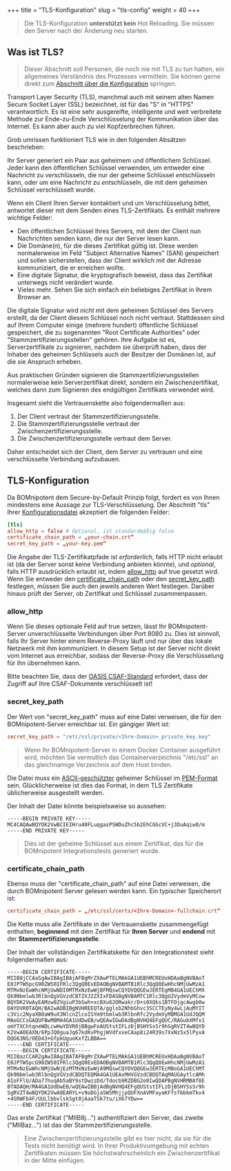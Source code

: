 +++
title = "TLS-Konfiguration"
slug = "tls-config"
weight = 40
+++

> Die TLS-Konfiguration **unterstützt kein** Hot Reloading. Sie müssen den Server nach der Änderung neu starten.

## Was ist TLS?

> Dieser Abschnitt soll Personen, die noch nie mit TLS zu tun hatten, ein allgemeines Verständnis des Prozesses vermitteln. Sie können gerne direkt zum [Abschnitt über die Konfiguration](#tls-konfiguration) springen.

Transport Layer Security (TLS), manchmal auch mit seinem alten Namen Secure Socket Layer (SSL) bezeichnet, ist für das "S" in "HTTPS" verantwortlich. Es ist eine sehr ausgereifte, intelligente und weit verbreitete Methode zur Ende-zu-Ende Verschlüsselung der Kommunikation über das Internet. Es kann aber auch zu viel Kopfzerbrechen führen.

Grob umrissen funktioniert TLS wie in den folgenden Absätzen beschrieben:

Ihr Server generiert ein Paar aus geheimem und öffentlichem Schlüssel. Jeder kann den öffentlichen Schlüssel verwenden, um entweder eine Nachricht zu *ver*schlüsseln, die nur der geheime Schlüssel *ent*schlüsseln kann, oder um eine Nachricht zu *ent*schlüsseln, die mit dem geheimen Schlüssel *ver*schlüsselt wurde.

Wenn ein Client Ihren Server kontaktiert und um Verschlüsselung bittet, antwortet dieser mit dem Senden eines TLS-Zertifikats. Es enthält mehrere wichtige Felder:
- Den öffentlichen Schlüssel Ihres Servers, mit dem der Client nun Nachrichten senden kann, die nur der Server lesen kann.
- Die Domäne(n), für die dieses Zertifikat gültig ist. Diese werden normalerweise im Feld "Subject Alternative Names" (SAN) gespeichert und sollen sicherstellen, dass der Client wirklich mit der Adresse kommuniziert, die er erreichen wollte.
- Eine digitale Signatur, die kryptografisch beweist, dass das Zertifikat unterwegs nicht verändert wurde.
- Vieles mehr. Sehen Sie sich einfach ein beliebiges Zertifikat in Ihrem Browser an.

Die digitale Signatur wird *nicht* mit dem geheimen Schlüssel des Servers erstellt, da der Client diesem Schlüssel noch nicht vertraut. Stattdessen sind auf Ihrem Computer einige (mehrere hundert) öffentliche Schlüssel gespeichert, die zu sogenannten "Root Certificate Authorities" oder "Stammzertifizierungsstellen" gehören. Ihre Aufgabe ist es, Serverzertifikate zu signieren, nachdem sie überprüft haben, dass der Inhaber des geheimen Schlüssels auch der Besitzer der Domänen ist, auf die sie Anspruch erheben.

Aus praktischen Gründen signieren die Stammzertifizierungsstellen normalerweise kein Serverzertifikat direkt, sondern ein Zwischenzertifikat, welches dann zum Signieren des endgültigen Zertifikats verwendet wird.

Insgesamt sieht die Vertrauenskette also folgendermaßen aus:
1. Der Client vertraut der Stammzertifizierungsstelle.
1. Die Stammzertifizierungsstelle vertraut der Zwischenzertifizierungsstelle.
1. Die Zwischenzertifizierungsstelle vertraut dem Server.

Daher entscheidet sich der Client, dem Server zu vertrauen und eine verschlüsselte Verbindung aufzubauen.

## TLS-Konfiguration

Da BOMnipotent dem Secure-by-Default Prinzip folgt, fordert es von Ihnen mindestens eine Aussage zur TLS-Verschlüsselung. Der Abschnitt "tls" Ihrer [Konfigurationsdatei](/de/server/configuration/config-file/) akzeptiert die folgenden Felder:

```toml
[tls]
allow_http = false # Optional, ist standardmäßig false
certificate_chain_path = „your-chain.crt“
secret_key_path = „your-key.pem“
```

Die Angabe der TLS-Zertifikatpfade ist *erforderlich*, falls HTTP nicht erlaubt ist (da der Server sonst keine Verbindung anbieten könnte), und *optional*, falls HTTP ausdrücklich erlaubt ist, indem [allow_http](#allow_http) auf true gesetzt wird. Wenn Sie entweder den [certificate_chain_path](#certificate_chain_path) oder den [secret_key_path](#secret_key_path) festlegen, müssen Sie auch den jeweils anderen Wert festlegen. Darüber hinaus prüft der Server, ob Zertifikat und Schlüssel zusammenpassen.

### allow_http

Wenn Sie dieses optionale Feld auf true setzen, lässt Ihr BOMnipotent-Server unverschlüsselte Verbindungen über Port 8080 zu. Dies ist sinnvoll, falls Ihr Server hinter einem Reverse-Proxy läuft und nur über das lokale Netzwerk mit ihm kommuniziert. In diesem Setup ist der Server nicht direkt vom Internet aus erreichbar, sodass der Reverse-Proxy die Verschlüsselung für ihn übernehmen kann.

Bitte beachten Sie, dass der [OASIS CSAF-Standard](https://docs.oasis-open.org/csaf/csaf/v2.0/os/csaf-v2.0-os.html#713-requirement-3-tls) erfordert, dass der Zugriff auf Ihre CSAF-Dokumente verschlüsselt ist!

### secret_key_path

Der Wert von "secret_key_path" muss auf eine Datei verweisen, die für den BOMnipotent-Server erreichbar ist. Ein gängiger Wert ist:
```toml
secret_key_path = "/etc/ssl/private/<Ihre-Domain>_private_key.key"
```

> Wenn Ihr BOMnipotent-Server in einem Docker Container ausgeführt wird, möchten Sie vermutlich das Containerverzeichnis "/etc/ssl" an das gleichnamige Verzeichnis auf dem Host binden.

Die Datei muss ein [ASCII-geschützter](https://openpgp.dev/book/armor.html) geheimer Schlüssel im [PEM-Format](https://de.wikipedia.org/wiki/Privacy_Enhanced_Mail) sein. Glücklicherweise ist dies das Format, in dem TLS Zertifikate üblicherweise ausgestellt werden.

Der Inhalt der Datei könnte beispielsweise so aussehen:
``` {wrap="false" title="geheimer Schlüssel"}
-----BEGIN PRIVATE KEY-----
MC4CAQAwBQYDK2VwBCIEIHru40FLuqgasPSWDuZhc5b2EhCGGcVC+j3DuAqiw0/m
-----END PRIVATE KEY-----
```

> Dies ist der geheime Schlüssel aus einem Zertifikat, das für die BOMnipotent Integrationstests generiert wurde.

### certificate_chain_path

Ebenso muss der "certificate_chain_path" auf eine Datei verweisen, die durch BOMnipotent Server gelesen werden kann. Ein typischer Speicherort ist:
```toml
certificate_chain_path = „/etc/ssl/certs/<Ihre-Domain>-fullchain.crt“
```

Die Kette muss alle Zertifikate in der Vertrauenskette zusammengefügt enthalten, **beginnend** mit dem Zertifikat für **Ihren Server** und **endend** mit der **Stammzertifizierungsstelle**.

Der Inhalt der vollständigen Zertifikatskette für den Integrationstest sieht folgendermaßen aus:
``` {wrap="false" title="Zertifikatskette"}
-----BEGIN CERTIFICATE-----
MIIB8jCCAaSgAwIBAgIBAjAFBgMrZXAwPTELMAkGA1UEBhMCREUxHDAaBgNVBAoT
E0JPTW5pcG90ZW50IFRlc3QgQ0ExEDAOBgNVBAMTB1Rlc3QgQ0EwHhcNMjUwMzA1
MTMxNzEwWhcNMjUwNDI0MTMxNzEwWjBFMQswCQYDVQQGEwJERTEgMB4GA1UEChMX
Qk9Nbmlwb3RlbnQgVGVzdCBTZXJ2ZXIxFDASBgNVBAMTC1Rlc3QgU2VydmVyMCow
BQYDK2VwAyEAMzw8ZVgiuP3bSwh+xcBXu62ORwakr/D+s0XQks1BTFOjgcAwgb0w
DAYDVR0TAQH/BAIwADBIBgNVHREEQTA/gglsb2NhbGhvc3SCCTEyNy4wLjAuMYIT
c3Vic2NyaXB0aW9uX3NlcnZlcoISYm9tbmlwb3RlbnRfc2VydmVyMBMGA1UdJQQM
MAoGCCsGAQUFBwMBMA4GA1UdDwEB/wQEAwIGwDAdBgNVHQ4EFgQUC/RAGubXMfx1
omYTXChtqneWDLcwHwYDVR0jBBgwFoAUStstIFLzDjBSHYSsSr9hSgRVZT4wBQYD
K2VwA0EAXN/6PpJQ0guaJq67kdKvPhgjWVdfxxeCAap8i24R39s7XxNz5x5lPyxA
DQG63NS/OED43+GfpkUguoKxfZLBBA==
-----END CERTIFICATE-----
-----BEGIN CERTIFICATE-----
MIIBazCCAR2gAwIBAgIBATAFBgMrZXAwPTELMAkGA1UEBhMCREUxHDAaBgNVBAoT
E0JPTW5pcG90ZW50IFRlc3QgQ0ExEDAOBgNVBAMTB1Rlc3QgQ0EwHhcNMjUwMzA1
MTMxNzEwWhcNMjUwNjEzMTMxNzEwWjA9MQswCQYDVQQGEwJERTEcMBoGA1UEChMT
Qk9Nbmlwb3RlbnQgVGVzdCBDQTEQMA4GA1UEAxMHVGVzdCBDQTAqMAUGAytlcAMh
AIoFFlU/ADa77huqAb5aBY9stDwzzDd/Tdocb9RZDBG2o0IwQDAPBgNVHRMBAf8E
BTADAQH/MA4GA1UdDwEB/wQEAwIBBjAdBgNVHQ4EFgQUStstIFLzDjBSHYSsSr9h
SgRVZT4wBQYDK2VwA0EARYL+v9oDGjaSW5MhjjpQUFXnAVMFayaKFfsfbbkmTkv4
+4SRWFb4F/UULlbbvlskSgt8jAaaTSk7tu/iX67YDw==
-----END CERTIFICATE-----
```

Das erste Zertifikat ("MIIB8j...") authentifiziert den Server, das zweite ("MIIBaz...") ist das der Stammzertifizierungsstelle.

> Eine Zwischenzertifizierungsstelle gibt es hier nicht, da sie für die Tests nicht benötigt wird. In Ihrer Produktivumgebung mit echten Zertifikaten müssen Sie höchstwahrscheinlich ein Zwischenzertifikat in der Mitte einfügen.

